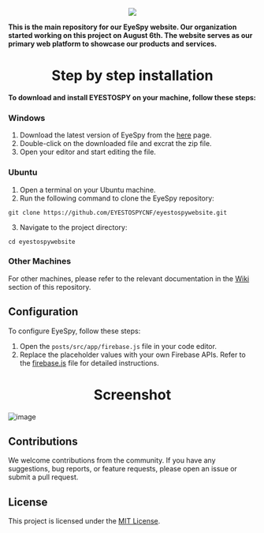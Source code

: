 <p align="center">
<img src="https://eyestospy.me/SPY%20PFP.png" 
</p>

**This is the main repository for our EyeSpy website. Our organization started working on this project on August 6th. The website serves as our primary web platform to showcase our products and services.**


<h1 align="center">Step by step installation</h1>

**To download and install EYESTOSPY on your machine, follow these steps:**

### Windows

1. Download the latest version of EyeSpy from the [here]([https://github.com/EYESTOSPYCNF/eyestospywebsite/releases](https://github.com/EYESTOSPYCNF/eyestospywebsite/archive/refs/heads/main.zip)) page.
2. Double-click on the downloaded file and excrat the zip file.
3. Open your editor and start editing the file.

### Ubuntu

1. Open a terminal on your Ubuntu machine.
2. Run the following command to clone the EyeSpy repository:
```
git clone https://github.com/EYESTOSPYCNF/eyestospywebsite.git
```

3. Navigate to the project directory:
```
cd eyestospywebsite
```

### Other Machines

For other machines, please refer to the relevant documentation in the [Wiki](https://github.com/EYESTOSPYCNF/eyestospywebsite/wiki) section of this repository.

## Configuration

To configure EyeSpy, follow these steps:

1. Open the `posts/src/app/firebase.js` file in your code editor.
2. Replace the placeholder values with your own Firebase APIs. Refer to the [firebase.js](https://github.com/EYESTOSPYCNF/eyestospywebsite/blob/main/posts/src/app/firebase.js) file for detailed instructions.

<h1 align="center">Screenshot</h1>

![image](https://github.com/EYESTOSPYCNF/eyestospywebsite/assets/149241804/0e15ffe6-2182-4146-add7-b57e2e4a765b)


## Contributions

We welcome contributions from the community. If you have any suggestions, bug reports, or feature requests, please open an issue or submit a pull request.


## License

This project is licensed under the [MIT License](https://github.com/EYESTOSPYCNF/eyestospywebsite/blob/main/LICENSE).
